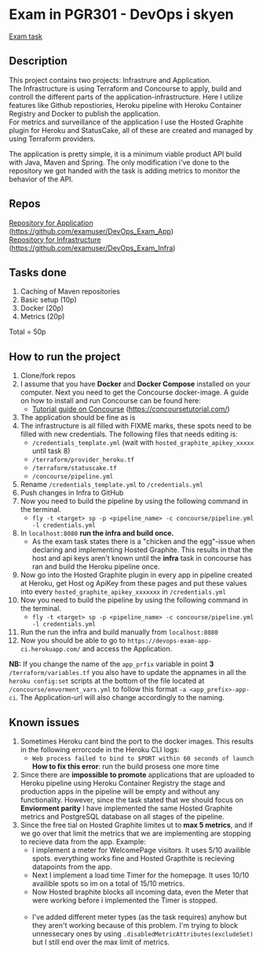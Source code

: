 # Exam in PGR301 - DevOps i skyen

[Exam task](https://github.com/PGR301-2018/oppgave-eksamen)

## Description
This project contains two projects: Infrastrure and Application. <br/>
The Infrastructure is using Terraform and Concourse to apply, build and controll the different parts of the application-infrastructure. Here I utilize features like Github repostiories, Heroku pipeline with Heroku Container Registry and Docker to publish the application. <br/>
For metrics and surveillance of the application I use the Hosted Graphite plugin for Heroku and StatusCake, all of these are created and managed by using Terraform providers.

The application is pretty simple, it is a minimum viable product API build with Java, Maven and Spring. The only modification i've done to the repository we got handed with the task is adding metrics to monitor the behavior of the API.

## Repos
[Repository for Application](https://github.com/examuser/DevOps_Exam_App) (https://github.com/examuser/DevOps_Exam_App) <br/> 
[Repository for Infrastructure](https://github.com/examuser/DevOps_Exam_Infra) (https://github.com/examuser/DevOps_Exam_Infra) <br/>

## Tasks done
1. Caching of Maven repositories
2. Basic setup (10p)
3. Docker (20p)
4. Metrics (20p)

Total = 50p

## How to run the project
1. Clone/fork repos
2. I assume that you have **Docker** and **Docker Compose** installed on your computer. Next you need to get the Concourse docker-image. A guide on how to install and run Concourse can be found here:
	- [Tutorial guide on Concourse](https://concoursetutorial.com/) (https://concoursetutorial.com/) <br/>
3. The application should be fine as is
4. The infrastructure is all filled with FIXME marks, these spots need to be filled with new credentials. The following files that needs editing is:
	- `/credentials_template.yml` (wait with `hosted_graphite_apikey_xxxxx` until task 8)
	- `/terraform/provider_heroku.tf`
	- `/terraform/statuscake.tf`
	- `/concourse/pipeline.yml`
5. Rename `/credentials_template.yml` to `/credentials.yml`
6. Push changes in Infra to GitHub
7. Now you need to build the pipeline by using the following command in the terminal.
	- `fly -t <target> sp -p <pipeline_name> -c concourse/pipeline.yml -l credentials.yml`
8. In `localhost:8080` **run the infra and build once.**
	- As the exam task states there is a "chicken and the egg"-issue when declaring and implementing Hosted Graphite. This results in that the host and api keys aren't known until the **infra** task in concourse has ran and build the Heroku pipeline once.
9. Now go into the Hosted Graphite plugin in every app in pipeline created at Heroku, get Host og ApiKey from these pages and put these values into every `hosted_graphite_apikey_xxxxxxx` in `/credentials.yml`
10. Now you need to build the pipeline by using the following command in the terminal.
	- `fly -t <target> sp -p <pipeline_name> -c concourse/pipeline.yml -l credentials.yml`
11. Run the run the infra and build manually from `localhost:8080`
12. Now you should be able to go to `https://devops-exam-app-ci.herokuapp.com/` and access the Application.

**NB:** If you change the name of the `app_prfix` variable in point **3** `/terraform/variables.tf` you also have to update the appnames in all the `heroku config:set` scripts at the bottom of the file located at `/concourse/envorment_vars.yml` to follow this format `-a <app_prefix>-app-ci`. The Application-url will also change accordingly to the naming.


## Known issues
1. Sometimes Heroku cant bind the port to the docker images. This results in the following errorcode in the Heroku CLI logs:
	- `Web process failed to bind to $PORT within 60 seconds of launch` <br/>
**How to fix this error**: run the build prosess one more time
2. Since there are **impossible to promote** applications that are uploaded to Heroku pipeline using Heroku Container Registry the stage and production apps in the pipeline will be empty and without any functionality. However, since the task stated that we should focus on **Enviorment parity** I have implemented the same Hosted Graphite metrics and PostgreSQL database on all stages of the pipeline.
3. Since the free tial on Hosted Graphite limites ut to **max 5 metrics**, and if we go over that limit the metrics that we are implementing are stopping to recieve data from the app. Example:
	- I implement a meter for WelcomePage visitors. It uses 5/10 availible spots. everything works fine and Hosted Grapthite is recieving datapoints from the app.
	- Next I implement a load time Timer for the homepage. It uses 10/10 availible spots so im on a total of 15/10 metrics. 
	- Now Hosted braphite blocks all incoming data, even the Meter that were working before i implemented the Timer is stopped. <br/><br/>
	- I've added different meter types (as the task requires) anyhow but they aren't working because of this problem. I'm trying to block unnessecary ones by using `.disabledMetricAttributes(excludeSet)` but I still end over the max limit of metrics. 
